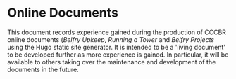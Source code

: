 # Online Documents

This document records experience gained during the production of CCCBR online documents (*Belfry Upkeep*, *Running a Tower* and *Belfry Projects* using the Hugo static site generator. It is intended to be a 'living document' to be developed further as more experience is gained. In particular, it will be available to others taking over the maintenance and development of the documents in the future.
